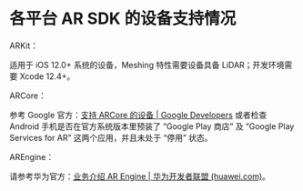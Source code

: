 # 各平台 AR SDK 的设备支持情况

ARKit：

适用于 iOS 12.0+ 系统的设备，Meshing 特性需要设备具备 LiDAR；开发环境需要 Xcode 12.4+。

ARCore：

参考 Google 官方：[支持 ARCore 的设备 | Google Developers](https://developers.google.com/ar/devices?hl=zh-cn) 或者检查 Android 手机是否在官方系统版本里预装了 “Google Play 商店” 及 “Google Play Services for AR” 这两个应用，并且未处于 “停用” 状态。

AREngine：

请参考华为官方：[业务介绍 AR Engine | 华为开发者联盟 (huawei.com)](https://developer.huawei.com/consumer/cn/doc/development/graphics-Guides/introduction-0000001050130900)。
